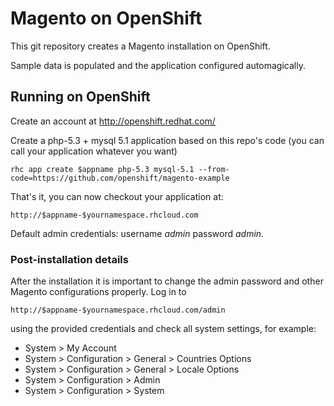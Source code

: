 Magento on OpenShift
====================

This git repository creates a Magento installation on OpenShift.

Sample data is populated and the application configured automagically.

Running on OpenShift
----------------------------

Create an account at http://openshift.redhat.com/

Create a php-5.3 + mysql 5.1 application based on this repo's code (you can call your application whatever you want)

    rhc app create $appname php-5.3 mysql-5.1 --from-code=https://github.com/openshift/magento-example

That's it, you can now checkout your application at:

    http://$appname-$yournamespace.rhcloud.com

Default admin credentials: username _admin_ password _admin_.

### Post-installation details

After the installation it is important to change the admin password and other Magento configurations properly. Log in to 

    http://$appname-$yournamespace.rhcloud.com/admin

using the provided credentials and check all system settings, for example:

 * System > My Account
 * System > Configuration > General > Countries Options
 * System > Configuration > General > Locale Options
 * System > Configuration > Admin
 * System > Configuration > System
 
